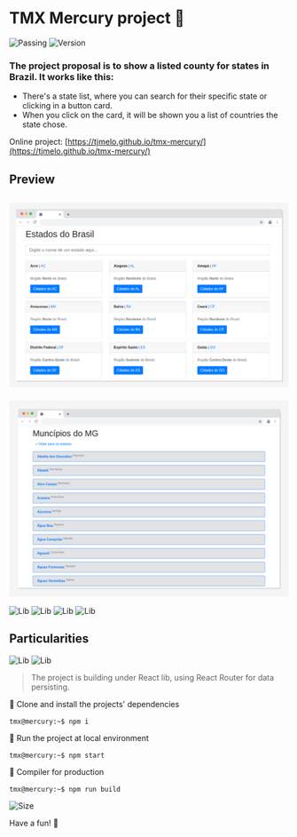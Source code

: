 # TMX Mercury project :high_brightness:

![Passing](https://img.shields.io/github/actions/workflow/status/tjmelo/tmx-mercury/github-actions-demo.yml)
![Version](https://img.shields.io/github/v/release/tjmelo/tmx-mercury)

### The project proposal is to show a listed county for states in Brazil. It works like this:

-   There's a state list, where you can search for their specific state or clicking in a button card.
-   When you click on the card, it will be shown you a list of countries the state chose.

Online project: [https://tjmelo.github.io/tmx-mercury/](https://tjmelo.github.io/tmx-mercury/)

## Preview

## ![Screen](https://github.com/tjmelo/tmx-mercury/blob/main/public/TMXMercury.png)

![Screen](https://github.com/tjmelo/tmx-mercury/blob/main/public/TMXMercury2screen.png)

![Lib](https://img.shields.io/github/package-json/dependency-version/tjmelo/tmx-mercury/bootstrap?color=yellow)
![Lib](https://img.shields.io/github/package-json/dependency-version/tjmelo/tmx-mercury/sass?color=yellow)
![Lib](https://img.shields.io/github/package-json/dependency-version/tjmelo/tmx-mercury/scrollreveal?color=yellow)
![Lib](https://img.shields.io/github/package-json/dependency-version/tjmelo/tmx-mercury/axios?color=yellow)

## Particularities

![Lib](https://img.shields.io/github/package-json/dependency-version/tjmelo/tmx-mercury/react?color=yellow)
![Lib](https://img.shields.io/github/package-json/dependency-version/tjmelo/tmx-mercury/react-router-dom?color=yellow)

> The project is building under React lib, using React Router for data persisting.

:pushpin: Clone and install the projects' dependencies

```console
tmx@mercury:~$ npm i
```

:pushpin: Run the project at local environment

```console
tmx@mercury:~$ npm start
```

:pushpin: Compiler for production

```console
tmx@mercury:~$ npm run build
```

![Size](https://img.shields.io/github/languages/code-size/tjmelo/tmx-mercury)

Have a fun! :tada:
